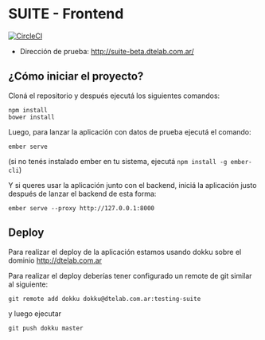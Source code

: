 # SUITE - Frontend

[![CircleCI](https://circleci.com/gh/Dte-ba/suite-frontend.svg?style=svg)](https://circleci.com/gh/Dte-ba/suite-frontend)

- Dirección de prueba: http://suite-beta.dtelab.com.ar/


## ¿Cómo iniciar el proyecto?

Cloná el repositorio y después ejecutá los siguientes
comandos:


```
npm install
bower install
```

Luego, para lanzar la aplicación con datos de prueba ejecutá el comando:


```
ember serve
```

(si no tenés instalado ember en tu sistema, ejecutá `npm install -g ember-cli`)

Y si queres usar la aplicación junto con el backend, iniciá la aplicación
justo después de lanzar el backend de esta forma:


```
ember serve --proxy http://127.0.0.1:8000
```


## Deploy

Para realizar el deploy de la aplicación estamos usando dokku sobre
el dominio http://dtelab.com.ar

Para realizar el deploy deberías tener configurado un remote de git
similar al siguiente:

```
git remote add dokku dokku@dtelab.com.ar:testing-suite
```

y luego ejecutar

```
git push dokku master
```
